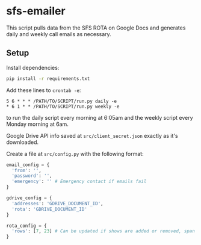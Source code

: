 # sfs-emailer

This script pulls data from the SFS ROTA on Google Docs and generates daily and weekly call emails as necessary.

## Setup

Install dependencies:
```bash
pip install -r requirements.txt
```

Add these lines to `crontab -e`:
```
5 6 * * * /PATH/TO/SCRIPT/run.py daily -e
* 6 1 * * /PATH/TO/SCRIPT/run.py weekly -e
```
to run the daily script every morning at 6:05am and the weekly script every Monday morning at 6am.

Google Drive API info saved at `src/client_secret.json` exactly as it's downloaded.

Create a file at `src/config.py` with the following format:
```python
email_config = {
  'from': '',
  'password': '',
  'emergency': '' # Emergency contact if emails fail
}

gdrive_config = {
  'addresses': 'GDRIVE_DOCUMENT_ID',
  'rota': 'GDRIVE_DOCUMENT_ID'
}

rota_config = {
  'rows': [7, 23] # Can be updated if shows are added or removed, span of relevant content
}
```
